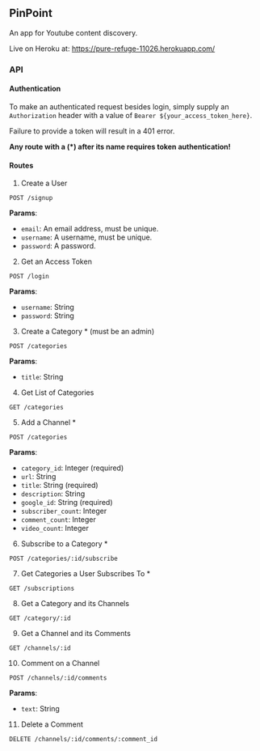 ## PinPoint

An app for Youtube content discovery.

Live on Heroku at: https://pure-refuge-11026.herokuapp.com/

### API

#### Authentication

To make an authenticated request besides login,
simply supply an `Authorization` header with a
value of `Bearer ${your_access_token_here}`.

Failure to provide a token will result in a 401 error.

**Any route with a (*) after its name requires
token authentication!**

#### Routes

1. Create a User

  `POST /signup`

  **Params**:

  * `email`: An email address, must be unique.
  * `username`: A username, must be unique.
  * `password`: A password.

2. Get an Access Token

  `POST /login`

  **Params**:

  * `username`: String
  * `password`: String 

3. Create a Category * (must be an admin)

  `POST /categories`
  
  **Params**:

  * `title`: String
  
4. Get List of Categories

  `GET /categories`

5. Add a Channel *

  `POST /categories`
  
  **Params**:
  
  * `category_id`: Integer (required)
  * `url`: String
  * `title`: String (required)
  * `description`: String
  * `google_id`: String (required)
  * `subscriber_count`: Integer
  * `comment_count`: Integer
  * `video_count`: Integer

6. Subscribe to a Category *

  `POST /categories/:id/subscribe`

7. Get Categories a User Subscribes To *

  `GET /subscriptions`

8. Get a Category and its Channels

  `GET /category/:id`

9. Get a Channel and its Comments

  `GET /channels/:id`
  
10. Comment on a Channel

  `POST /channels/:id/comments`
  
  **Params**:
  
  * `text`: String

11. Delete a Comment

  `DELETE /channels/:id/comments/:comment_id`
